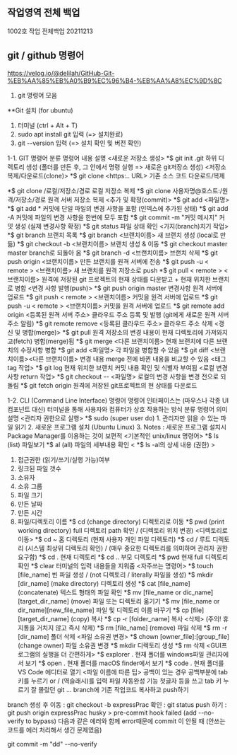 ## 작업영역 전체 백업

1002호 작업 전체백업 20211213

## git / github 명령어 
https://velog.io/@delilah/GitHub-Git-%EB%AA%85%EB%A0%B9%EC%96%B4-%EB%AA%A8%EC%9D%8C



1. git 명령어 모음

**Git 설치 (for ubuntu)
1) 터미널 (ctrl + Alt + T)
2) sudo apt install git 입력 (=> 설치완료)
3) git --version 입력 (=> 설치 확인 및 버전 확인)

1-1. GIT 명령어
분류	명령어	내용 설명
<새로운 저장소 생성>	*$ git init	.git 하위 디렉토리 생성
(폴더를 만든 후, 그 안에서 명령 실행 => 새로운 git저장소 생성)
<저장소 복제/다운로드(clone)>	*$ git clone <https:.. URL>	기존 소스 코드 다운로드/복제


*$ git clone /로컬/저장소/경로	로컬 저장소 복제
*$ git clone 사용자명@호스트:/원격/저장소/경로	원격 서버 저장소 복제
<추가 및 확정(commit)>	*$ git add <파일명>
*$ git add *	커밋에 단일 파일의 변경 사항을 포함
(인덱스에 추가된 상태)
*$ git add -A	커밋에 파일의 변경 사항을 한번에 모두 포함
*$ git commit -m "커밋 메시지"	커밋 생성
(실제 변경사항 확정)
*$ git status	파일 상태 확인
<가지(branch)치기 작업>	*$ git branch	브랜치 목록
*$ git branch <브랜치이름>	새 브랜치 생성 (local로 만듦)
*$ git checkout -b <브랜치이름>	브랜치 생성 & 이동
*$ git checkout master	master branch로 되돌아 옴
*$ git branch -d <브랜치이름>	브랜치 삭제
*$ git push origin <브랜치이름>	만든 브랜치를 원격 서버에 전송
*$ git push -u < remote > <브랜치이름>	새 브랜치를 원격 저장소로 push
*$ git pull < remote > <브랜치이름>	원격에 저장된 git 프로젝트의 현재 상태를 다운받고 + 현재 위치한 브랜치로 병합
<변경 사항 발행(push)>	*$ git push origin master	변경사항 원격 서버에 업로드
*$ git push < remote > <브랜치이름>	커밋을 원격 서버에 업로드
*$ git push -u < remote > <브랜치이름>	커밋을 원격 서버에 업로드
*$ git remote add origin <등록된 원격 서버 주소>	클라우드 주소 등록 및 발행
(git에게 새로운 원격 서버 주소 알림)
*$ git remote remove <등록된 클라우드 주소>	클라우드 주소 삭제
<갱신 및 병합(merge)>	*$ git pull	원격 저장소의 변경 내용이 현재 디렉토리에 가져와지고(fetch) 병합(merge)됨
*$ git merge <다른 브랜치이름>	현재 브랜치에 다른 브랜치의 수정사항 병합
*$ git add <파일명>	각 파일을 병합할 수 있음
*$ git diff <브랜치이름><다른 브랜치이름>	변경 내용 merge 전에 바뀐 내용을 비교할 수 있음
<태그tag 작업>	*$ git log	현재 위치한 브랜치 커밋 내용 확인 및 식별자 부여됨
<로컬 변경사항 return 작업>	*$ git checkout -- <파일명>	로컬의 변경 사항을 변경 전으로 되돌림
*$ git fetch origin	원격에 저장된 git프로젝트의 현 상태를 다운로드

1-2. CLI (Command Line Interface) 명령어
명령어 인터페이스는 (마우스나 각종 UI 컴포넌트 대신) 터미널을 통해 사용자와 컴퓨터가 상호 작용하는 방식
분류	명령어	의미	설명
<관리자 권한으로 실행>	*$ sudo	(super user do)	1. 관리자만 읽을 수 있는 파일 읽기
2. 새로운 프로그램 설치 (Ubuntu Linux)
3. Notes : 새로운 프로그램 설치시 Package Manager를 이용하는 것이 보편적
<기본적인 unix/linux 명령어>	*$ ls	(list)	파일보기
*$ al	(all)	파일의 세부내용 확인
< *$ ls -al의 상세 내용 (권한) >

1. 접근권한 (읽기/쓰기/실행 가능)여부
2. 링크된 파일 갯수
3. 소유자
4. 소유 그룹
5. 파일 크기
6. 만든 날짜
7. 만든 시간
8. 파일/디렉토리 이름
*$ cd	(change directory)	디렉토리로 이동
*$ pwd	(print working directory)	full 디렉토리 path 확인 /
(디렉토리 위치 변경)
<디렉토리로 이동>	*$ cd ~		홈 디렉토리 (현재 사용자 개인 파일 디렉토리)
*$ cd /		루트 디렉토리 (시스템 최상위 디렉토리 확인) /
(매우 중요한 디렉토리를 의미하며 관리자 권한 요구함)
*$ cd .		현재 디렉토리
*$ cd ..		부모 디렉토리
*$ pwd		현재 full 디렉토리 확인
*$ clear		터미널의 입력 내용들을 지워줌
<자주쓰는 명령어>	*$ touch [file_name]		빈 파일 생성 / (not 디렉토리 / literally 파일을 생성)
*$ mkdir [dir_name]	(make directory)	디렉토리 생성
*$ cat [file_name]	(concatenate)	텍스트 형태의 파일 확인
*$ mv [file_name or dic_name][target_dir_name]	(move)	파일 또는 디렉토리 옮기기
*$ mv [file_name or dir_name][new_file_name]		파일 및 디렉토리 이름 바꾸기
*$ cp [file][target_dir_name]	(copy)	복사
*$ cp -r [folder_name]		복사
<삭제>
(주의! 휴지통을 거치지 않고 즉시 삭제)	*$ rm [file_name]	(remove)	파일 삭제
*$ rm -r [dir_name]		폴더 삭제
<파일 소유권 변경>	*$ chown [owner_file]:[group_file]	(change owner)	파일 소유권 변경
*$ mkdir		디렉토리 생성
*$ rm		삭제
<GUI프로그램의 실행을 더 간편하게>	*$ explorer .		현재 폴더를 windows파일 관리자에서 보기
*$ open .		현재 폴더를 macOS finder에서 보기
*$ code .		현재 폴더를 VS Code 에디터로 열기
<파일 이름에 따른 팁>	공백이 있는 경우		공백부분에 tab 키를 누르기 or / (역슬래시)를 입력
파일 자동완성 기능		첫글자 등을 쓰고 tab 키 누르기
잘 몰랐던 git ...
branch에 기존 작업코드 복사하고 push하기

branch 생성 후 이동 : git checkout -b expressPrac
확인 : git status
push 하기 : git push origin expressPrac
husky > pre-commit hook failed (add --no-verify to bypass) 다음과 같은 에러와 함께 error때문에 commit 이 안될 때 (안쓰는 코드를 에러 처리해서 생긴 문제였음)

git commit -m "dd" --no-verify